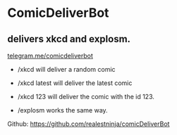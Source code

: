 # ComicDeliverBot
## delivers xkcd and explosm. 

[telegram.me/comicdeliverbot](https://telegram.me/comicdeliverbot)
 
* /xkcd 
will deliver a random comic

* /xkcd latest 
will deliver the latest comic

* /xkcd 123 
will deliver the comic with the id 123.

* /explosm 
works the same way.

Github: https://github.com/realestninja/comicDeliverBot